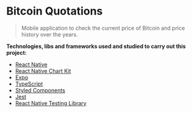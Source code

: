 # Bitcoin Quotations

> Mobile application to check the current price of Bitcoin and price history over the years.

**Technologies, libs and frameworks used and studied to carry out this project:** <br>

- [React Native](https://reactnative.dev/)
- [React Native Chart Kit](https://github.com/indiespirit/react-native-chart-kit)
- [Expo](https://expo.dev/)
- [TypeScript](https://www.typescriptlang.org/)
- [Styled Components](https://styled-components.com/)
- [Jest](https://jestjs.io/)
- [React Native Testing Library](https://callstack.github.io/react-native-testing-library/)
